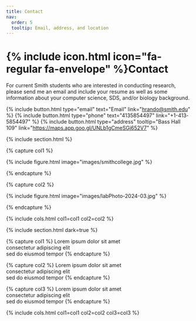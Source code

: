 ```yaml
---
title: Contact
nav:
  order: 5
  tooltip: Email, address, and location
---
```


# {% include icon.html icon="fa-regular fa-envelope" %}Contact

For current Smith students who are interested in conducting research, please send me an email and include your resume as well as some information about your computer science, SDS, and/or biology background.

{%
  include button.html
  type="email"
  text="Email"
  link="hrando@smith.edu"
%}
{%
  include button.html
  type="phone"
  text="413­585­4497"
  link="+1-413­585­4497"
%}
{%
  include button.html
  type="address"
  tooltip="Bass Hall 109"
  link="https://maps.app.goo.gl/UNLb1gCmeSGj652V7"
%}

{% include section.html %}

{% capture col1 %}

{%
  include figure.html
  image="images/smithcollege.jpg"
%}

{% endcapture %}

{% capture col2 %}

{%
  include figure.html
  image="images/labPhoto-2024-03.jpg"
%}

{% endcapture %}

{% include cols.html col1=col1 col2=col2 %}

{% include section.html dark=true %}

{% capture col1 %}
Lorem ipsum dolor sit amet  
consectetur adipiscing elit  
sed do eiusmod tempor
{% endcapture %}

{% capture col2 %}
Lorem ipsum dolor sit amet  
consectetur adipiscing elit  
sed do eiusmod tempor
{% endcapture %}

{% capture col3 %}
Lorem ipsum dolor sit amet  
consectetur adipiscing elit  
sed do eiusmod tempor
{% endcapture %}

{% include cols.html col1=col1 col2=col2 col3=col3 %}
